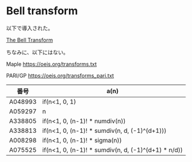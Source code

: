 # Bell transform 

以下で導入された。

[The Bell Transform](https://oeis.org/wiki/User:Peter_Luschny/BellTransform)

ちなみに、以下にはない。

Maple https://oeis.org/transforms.txt

PARI/GP https://oeis.org/transforms_pari.txt

| 番号 | a(n) |
|----- | ----- | 
| A048993 |  if(n<1, 0, 1)  |
| A059297 |  n  |
| A338805 |  if(n<1, 0, (n-1)! * numdiv(n))  |
| A338813 |  if(n<1, 0, (n-1)! * sumdiv(n, d, (-1)^(d+1)))  |
| A008298 |  if(n<1, 0, (n-1)! * sigma(n))  |
| A075525 |  if(n<1, 0, (n-1)! * sumdiv(n, d, (-1)^(d+1) * n/d))  |

